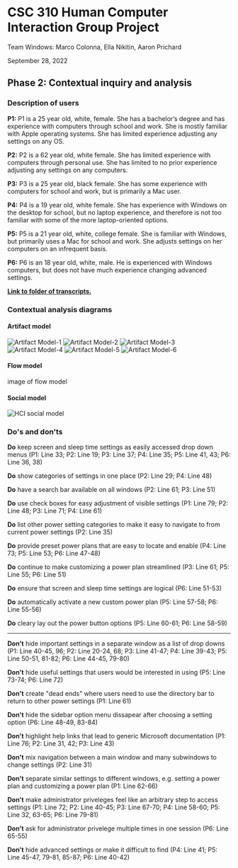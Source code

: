 # CSC 310 Human Computer Interaction Group Project

Team Windows: Marco Colonna, Ella Nikitin, Aaron Prichard

September 28, 2022

## Phase 2: Contextual inquiry and analysis

### Description of users

**P1:** P1 is a 25 year old, white, female. She has a bachelor’s degree and has experience with computers through school and work. She is mostly familiar with Apple operating systems. She has limited experience adjusting any settings on any OS.

**P2:** P2 is a 62 year old, white female. She has limited experience with computers through personal use. She has limited to no prior experience adjusting any settings on any computers.

**P3:** P3 is a 25 year old, black female. She has some experience with computers for school and work, but is primarily a Mac user.

**P4:** P4 is a 19 year old, white female. She has experience with Windows on the desktop for school, but no laptop experience, and therefore is not too familiar with some of the more laptop-oriented options.

**P5:** P5 is a 21 year old, white, college female. She is familiar with Windows, but primarily uses a Mac for school and work. She adjusts settings on her computers on an infrequent basis.

**P6:** P6 is an 18 year old, white, male. He is experienced with Windows computers, but does not have much experience changing advanced settings.

[**Link to folder of transcripts.**](Transcripts)

### Contextual analysis diagrams

#### Artifact model

![Artifact Model-1](https://user-images.githubusercontent.com/84739957/192847981-faa1ade1-afc6-4a5f-90f7-0fd85847ad01.jpg)
![Artifact Model-2](https://user-images.githubusercontent.com/84739957/192847988-6b15ab79-204a-48c1-9521-ca8cf58c5f20.jpg)
![Artifact Model-3](https://user-images.githubusercontent.com/84739957/192847998-1abde01c-d231-4741-87fc-21200187a0b1.jpg)
![Artifact Model-4](https://user-images.githubusercontent.com/84739957/192848004-23cbe2e6-16c4-4306-9d47-ecb667c481e5.jpg)
![Artifact Model-5](https://user-images.githubusercontent.com/84739957/192848016-61f1af9f-6e41-4b47-8f44-b25701f79314.jpg)
![Artifact Model-6](https://user-images.githubusercontent.com/84739957/192848028-d932a90b-1ecf-4a4a-b70e-807229c3fdb9.jpg)

#### Flow model

image of flow model

#### Social model

![HCI social model](https://user-images.githubusercontent.com/113215701/192908096-b1df091d-90c7-4ac9-98db-e6cf49f52519.png)



### Do's and don'ts

**Do** keep screen and sleep time settings as easily accessed drop down menus (P1: Line 33; P2: Line 19; P3: Line 37; P4: Line 35; P5: Line 41, 43; P6: Line 36, 38)

**Do** show categories of settings in one place (P2: Line 29; P4: Line 48)

**Do** have a search bar available on all windows (P2: Line 61; P3: Line 51)

**Do** use check boxes for easy adjustment of visible settings (P1: Line 79; P2: Line 48; P3: Line 71; P4: Line 61)

**Do** list other power setting categories to make it easy to navigate to from current power settings (P2: Line 35)

**Do** provide preset power plans that are easy to locate and enable (P4: Line 73; P5: Line 53; P6: Line 47-48)

**Do** continue to make customizing a power plan streamlined (P3: Line 61; P5: Line 55; P6: Line 51)

**Do** ensure that screen and sleep time settings are logical (P6: Line 51-53)

**Do** automatically activate a new custom power plan (P5: Line 57-58; P6: Line 55-56)

**Do** cleary lay out the power button options (P5: Line 60-61; P6: Line 58-59)

---

**Don't** hide important settings in a separate window as a list of drop downs (P1: Line 40-45, 96; P2: Line 20-24, 68; P3: Line 41-47; P4: Line 39-43; P5: Line 50-51, 81-82; P6: Line 44-45, 79-80)

**Don't** hide useful settings that users would be interested in using (P5: Line 73-74; P6: Line 72)

**Don't** create "dead ends" where users need to use the directory bar to return to other power settings (P1: Line 61)

**Don't** hide the sidebar option menu dissapear after choosing a setting option (P6: Line 48-49, 83-84)

**Don't** highlight help links that lead to generic Microsoft documentation (P1: Line 76; P2: Line 31, 42; P3: Line 43)

**Don't** mix navigation between a main window and many subwindows to change settings (P2: Line 31)

**Don't** separate similar settings to different windows, e.g. setting a power plan and customizing a power plan (P1: Line 62-66)

**Don't** make administrator priveleges feel like an arbitrary step to access settings (P1: Line 72; P2: Line 40-45; P3: Line 67-70; P4: Line 58-60; P5: Line 32, 63-65; P6: Line 79-81)

**Don't** ask for administrator privelege multiple times in one session (P6: Line 65-55)

**Don't** hide advanced settings or make it difficult to find (P4: Line 41; P5: Line 45-47, 79-81, 85-87; P6: Line 40-42)
